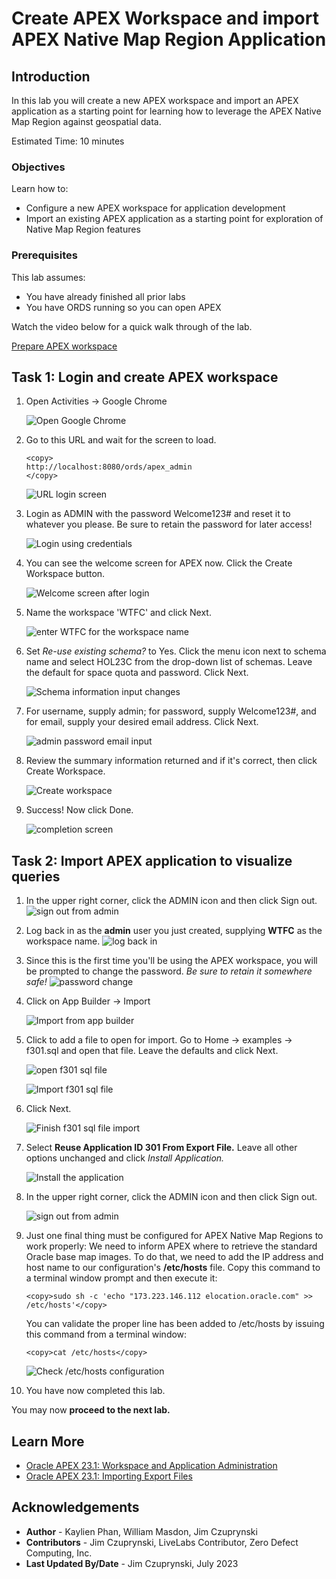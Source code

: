 # Create APEX Workspace and import APEX Native Map Region Application

## Introduction

In this lab you will create a new APEX workspace and import an APEX application as a starting point for learning how to leverage the APEX Native Map Region against geospatial data.

Estimated Time: 10 minutes

### Objectives
Learn how to:
- Configure a new APEX workspace for application development
- Import an existing APEX application as a starting point for exploration of Native Map Region features

### Prerequisites
This lab assumes:
- You have already finished all prior labs
- You have ORDS running so you can open APEX

Watch the video below for a quick walk through of the lab.

[Prepare APEX workspace](videohub:1_bt8ykjd7)

## Task 1: Login and create APEX workspace

1. Open Activities -> Google Chrome

    ![Open Google Chrome](images/activities-chrome.png)


2. Go to this URL and wait for the screen to load.
    ```
    <copy>
    http://localhost:8080/ords/apex_admin
    </copy>
    ```

    ![URL login screen](images/admin-services.png)

3. Login as ADMIN with the password Welcome123# and reset it to whatever you please. Be sure to retain the password for later access!

    ![Login using credentials](images/login-details.png)

4. You can see the welcome screen for APEX now. Click the Create Workspace button.

    ![Welcome screen after login](images/welcome-screen-apex2.png)

5. Name the workspace 'WTFC' and click Next.

    ![enter WTFC for the workspace name](images/create-WTFC-workspace.png)

6. Set *Re-use existing schema?* to Yes. Click the menu icon next to schema name and select HOL23C from the drop-down list of schemas. Leave the default for space quota and password. Click Next.

    ![Schema information input changes](images/schema-info.png)

7. For username, supply admin; for password, supply Welcome123#, and for email, supply your desired email address. Click Next.

    ![admin password email input](images/admin-password-email.png)

8. Review the summary information returned and if it's correct, then click Create Workspace.

    ![Create workspace](images/confirm-workspace-creation.png)

9. Success! Now click Done.

    ![completion screen](images/done.png)

## Task 2: Import APEX application to visualize queries

1. In the upper right corner, click the ADMIN icon and then click Sign out.
    ![sign out from admin](images/apex-admin-logout.png)


2.  Log back in as the **admin** user  you just created, supplying **WTFC** as the workspace name.
    ![log back in](images/apex-WTFC-login.png)

3. Since this is the first time you'll be using the APEX workspace, you will be prompted to change the password. *Be sure to retain it somewhere safe!*
    ![password change](images/apex-change-admin-password.png)

4. Click on App Builder -> Import

    ![Import from app builder](images/apex-app-builder-import.png)

5. Click to add a file to open for import. Go to Home -> examples -> f301.sql and open that file. Leave the defaults and click Next.

    ![open f301 sql file](images/apex-f301-open.png)

    ![Import f301 sql file](images/apex-f301-import.png)

6. Click Next.

    ![Finish f301 sql file import](images/apex-f301-import-done.png)

7.  Select **Reuse Application ID 301 From Export File.** Leave all other options unchanged and click *Install Application.*

    ![Install the application](images/apex-import-WTFC-application.png)

8. In the upper right corner, click the ADMIN icon and then click Sign out.

    ![sign out from admin](images/apex-dev-logout.png)

9. Just one final thing must be configured for APEX Native Map Regions to work properly: We need to inform APEX where to retrieve the standard Oracle base map images. To do that, we need to add the IP address and host name to our configuration's **/etc/hosts** file. Copy this command to a terminal window prompt and then execute it:
    ```
    <copy>sudo sh -c 'echo "173.223.146.112 elocation.oracle.com" >> /etc/hosts'</copy>
    ```
    You can validate the proper line has been added to /etc/hosts by issuing this command from a terminal window:

    ```
    <copy>cat /etc/hosts</copy>
    ```
    ![Check /etc/hosts configuration](images/post-cat-etc-hosts.png)

10. You have now completed this lab.

You may now **proceed to the next lab.**

## Learn More
* [Oracle APEX 23.1: Workspace and Application Administration](https://docs.oracle.com/en/database/oracle/apex/23.1/aeadm/workspace-and-application-administration.html#GUID-853F40E1-F360-4CE9-8DC1-FC111A825D14)
* [Oracle APEX 23.1: Importing Export Files](https://docs.oracle.com/en/database/oracle/apex/23.1/htmdb/importing-export-files.html#GUID-16650312-4E36-489E-8012-940924ADF2E9)

## Acknowledgements
* **Author** - Kaylien Phan, William Masdon, Jim Czuprynski
* **Contributors** - Jim Czuprynski, LiveLabs Contributor, Zero Defect Computing, Inc.
* **Last Updated By/Date** - Jim Czuprynski, July 2023